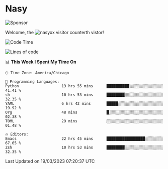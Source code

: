 # Nasy

<!--
<p align="center">
<img height="200" src="https://github-readme-stats.vercel.app/api?username=nasyxx&count_private=true&show_icons=true&theme=dracula&include_all_commits=true"/>
<img height="200" src="https://github-readme-stats.vercel.app/api/top-langs/?username=nasyxx&theme=dracula&hide=html,jupyter+notebook&count_private=true&show_icons=true"/>
</p>

  
----------------
-->

![Sponsor](https://img.shields.io/static/v1.svg?label=Sponsor&message=%E2%9D%A4&logo=GitHub&style=flat&color=pink)
 
Welcome, the ![nasyxx visitor counter](https://count.getloli.com/get/@nasyxx?theme=rule34)th vistor!
 
<!--START_SECTION:waka-->
![Code Time](http://img.shields.io/badge/Code%20Time-3%2C287%20hrs%204%20mins-blue)

![Lines of code](https://img.shields.io/badge/From%20Hello%20World%20I%27ve%20Written-6.2%20million%20lines%20of%20code-blue)

📊 **This Week I Spent My Time On** 

```text
🕑︎ Time Zone: America/Chicago

💬 Programming Languages: 
Python                   13 hrs 55 mins      ██████████░░░░░░░░░░░░░░░   41.41 % 
sh                       10 hrs 53 mins      ████████░░░░░░░░░░░░░░░░░   32.35 % 
YAML                     6 hrs 42 mins       █████░░░░░░░░░░░░░░░░░░░░   19.92 % 
Org                      48 mins             █░░░░░░░░░░░░░░░░░░░░░░░░   02.38 % 
TOML                     29 mins             ░░░░░░░░░░░░░░░░░░░░░░░░░   01.48 % 

🔥 Editors: 
Emacs                    22 hrs 45 mins      █████████████████░░░░░░░░   67.65 % 
Zsh                      10 hrs 53 mins      ████████░░░░░░░░░░░░░░░░░   32.35 % 
```


 Last Updated on 19/03/2023 07:20:37 UTC
<!--END_SECTION:waka-->

<!-- ![visitors](https://visitor-badge.laobi.icu/badge?page_id=nasyxx.nasyxx) -->
